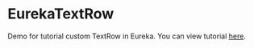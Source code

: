 # EurekaTextRow
Demo for tutorial custom TextRow in Eureka. You can view tutorial [here](https://codeduthu.com/2020/03/16/custom-text-input-trong-eureka/).
